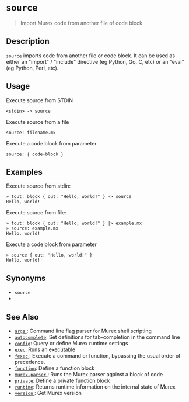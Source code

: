 # `source`

> Import Murex code from another file of code block

## Description

`source` imports code from another file or code block. It can be used as either
an "import" / "include" directive (eg Python, Go, C, etc) or an "eval" (eg
Python, Perl, etc).

## Usage

Execute source from STDIN

```
<stdin> -> source
```

Execute source from a file

```
source: filename.mx
```

Execute a code block from parameter

```
source: { code-block }
```

## Examples

Execute source from stdin:

```
» tout: block { out: "Hello, world!" } -> source
Hello, world!
```

Execute source from file:

```
» tout: block { out: "Hello, world!" } |> example.mx
» source: example.mx
Hello, world!
```

Execute a code block from parameter

```
» source { out: "Hello, world!" }
Hello, world!
```

## Synonyms

- `source`
- `.`

## See Also

- [`args` ](./args.md):
  Command line flag parser for Murex shell scripting
- [`autocomplete`](./autocomplete.md):
  Set definitions for tab-completion in the command line
- [`config`](./config.md):
  Query or define Murex runtime settings
- [`exec`](./exec.md):
  Runs an executable
- [`fexec` ](./fexec.md):
  Execute a command or function, bypassing the usual order of precedence.
- [`function`](./function.md):
  Define a function block
- [`murex-parser` ](./murex-parser.md):
  Runs the Murex parser against a block of code
- [`private`](./private.md):
  Define a private function block
- [`runtime`](./runtime.md):
  Returns runtime information on the internal state of Murex
- [`version` ](./version.md):
  Get Murex version
